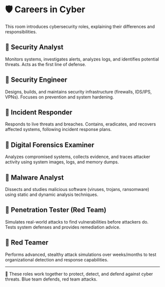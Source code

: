 # 🛡️ Careers in Cyber

This room introduces cybersecurity roles, explaining their differences and responsibilities.

## 🔹 Security Analyst
Monitors systems, investigates alerts, analyzes logs, and identifies potential threats. Acts as the first line of defense.

## 🔹 Security Engineer
Designs, builds, and maintains security infrastructure (firewalls, IDS/IPS, VPNs). Focuses on prevention and system hardening.

## 🔹 Incident Responder
Responds to live threats and breaches. Contains, eradicates, and recovers affected systems, following incident response plans.

## 🔹 Digital Forensics Examiner
Analyzes compromised systems, collects evidence, and traces attacker activity using system images, logs, and memory dumps.

## 🔹 Malware Analyst
Dissects and studies malicious software (viruses, trojans, ransomware) using static and dynamic analysis techniques.

## 🔹 Penetration Tester (Red Team)
Simulates real-world attacks to find vulnerabilities before attackers do. Tests system defenses and provides remediation advice.

## 🔹 Red Teamer
Performs advanced, stealthy attack simulations over weeks/months to test organizational detection and response capabilities.

---

📝 These roles work together to protect, detect, and defend against cyber threats. Blue team defends, red team attacks.

